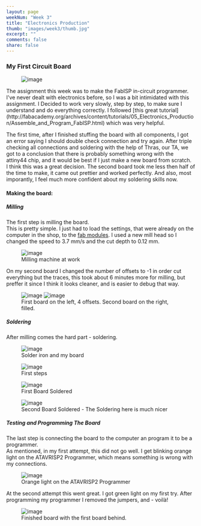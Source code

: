 ```yaml
---
layout: page
weekNum: "Week 3"
title: "Electronics Production"
thumb: "images/week3/thumb.jpg"
excerpt: ""
comments: false
share: false
---
```


### My First Circuit Board  
<figure>
	<img src="../images/week3/open2.jpg" alt="image">
</figure>
The assignment this week was to make the FabISP in-circuit programmer.  
I've never dealt with electronics before, so I was a bit intimidated with this assignment.  
I Decided to work very slowly, step by step, to make sure I understand and do everything correctly.  
I followed [this great tutorial](http://fabacademy.org/archives/content/tutorials/05_Electronics_Production/Assemble_and_Program_FabISP.html) which was very helpful. 

The first time, after I finished stuffing the board with all components, I got an error saying I should double check connection and try again. After triple checking all connections and soldering with the help of Thras, our TA, we got to a conclusion that there is probably something wrong with the attiny44 chip, and it would be best if I just make a new board from scratch.  
I think this was a great decision. The second board took me less then half of the time to make, it came out prettier and worked perfectly. And also, most imporantly, I feel much more confident about my soldering skills now.  
  
#### Making the board:    

##### Milling  

The first step is milling the board.  
This is pretty simple. I just had to load the settings, that were already on the computer in the shop, to the [fab modules](http://fabmodules.org/). I used a new mill head so I changed the speed to 3.7 mm/s and the cut depth to 0.12 mm.  
<figure>
	<img src="../images/week3/milling_machine.jpg" alt="image">
	<figcaption> Milling machine at work </figcaption>
</figure>
On my second board I changed the number of offsets to -1 in order cut everything but the traces, this took about 6 minutes more for milling, but preffer it since I think it looks cleaner, and is easier to debug that way.  

<figure class="half">
	<img src="../images/week3/first_board.jpg" alt="image">
	<img src="../images/week3/second-board.jpg" alt="image">
	<figcaption>First board on the left, 4 offsets.  Second board on the right, filled.</figcaption>
</figure>
  
##### Soldering
After milling comes the hard part - soldering.
 <figure>
	<img src="../images/week3/soldering.jpg" alt="image">
	<figcaption> Solder iron and my board </figcaption>
</figure>

<figure>
	<img src="../images/week3/first-steps.jpg" alt="image">
	<figcaption>First steps</figcaption>
</figure>
<figure>
	<img src="../images/week3/first-board-soldered.jpg" alt="image">
	<figcaption>First Board Soldered</figcaption>
</figure>

<figure>
	<img src="../images/week3/second_board_soldered.jpg" alt="image">
	<figcaption>Second Board Soldered - The Soldering here is much nicer </figcaption>
</figure>

##### Testing and Programming The Board
The last step is connecting the board to the computer an program it to be a programmer.  
As mentioned, in my first attempt, this did not go well. I get blinking orange light on the ATAVRISP2 Programmer, which means something is wrong with my connections.
<figure>
	<img src="../images/week3/testing.jpg" alt="image">
	<figcaption>Orange light on the ATAVRISP2 Programmer</figcaption>
</figure>

At the second attempt this went great. I got green light on my first try.
After programming my programmer I removed the jumpers, and - voilà!
<figure>
	<img src="../images/week3/last.jpg" alt="image">
	<figcaption>Finished board with the first board behind.</figcaption>
</figure>

  

